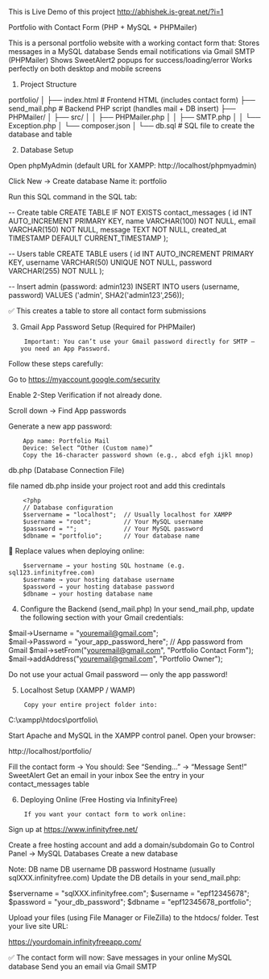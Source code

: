 This is Live Demo of this project   http://abhishek.is-great.net/?i=1

Portfolio with Contact Form (PHP + MySQL + PHPMailer)

This is a personal portfolio website with a working contact form that:
Stores messages in a MySQL database
Sends email notifications via Gmail SMTP (PHPMailer)
Shows SweetAlert2 popups for success/loading/error
Works perfectly on both desktop and mobile screens


1. Project Structure

portfolio/
│
├── index.html          # Frontend HTML (includes contact form)
├── send_mail.php       # Backend PHP script (handles mail + DB insert)
├── PHPMailer/
│   ├── src/
│   │   ├── PHPMailer.php
│   │   ├── SMTP.php
│   │   └── Exception.php
│   └── composer.json
│
└── db.sql              # SQL file to create the database and table


2. Database Setup

Open phpMyAdmin (default URL for XAMPP: http://localhost/phpmyadmin)

Click New → Create database
Name it: portfolio

Run this SQL command in the SQL tab:




-- Create table
CREATE TABLE IF NOT EXISTS contact_messages (
    id INT AUTO_INCREMENT PRIMARY KEY,
    name VARCHAR(100) NOT NULL,
    email VARCHAR(150) NOT NULL,
    message TEXT NOT NULL,
    created_at TIMESTAMP DEFAULT CURRENT_TIMESTAMP
);



-- Users table
CREATE TABLE users (
    id INT AUTO_INCREMENT PRIMARY KEY,
    username VARCHAR(50) UNIQUE NOT NULL,
    password VARCHAR(255) NOT NULL
);

-- Insert admin (password: admin123)
INSERT INTO users (username, password) VALUES ('admin', SHA2('admin123',256));


✅ This creates a table to store all contact form submissions


3. Gmail App Password Setup (Required for PHPMailer)

        Important: You can’t use your Gmail password directly for SMTP — you need an App Password.

Follow these steps carefully:

Go to https://myaccount.google.com/security

Enable 2-Step Verification if not already done.

Scroll down → Find App passwords

Generate a new app password:

        App name: Portfolio Mail
        Device: Select “Other (Custom name)”
        Copy the 16-character password shown (e.g., abcd efgh ijkl mnop)





db.php (Database Connection File)

file named db.php inside your project root and add this credintals

        <?php
        // Database configuration
        $servername = "localhost";  // Usually localhost for XAMPP
        $username = "root";         // Your MySQL username
        $password = "";             // Your MySQL password
        $dbname = "portfolio";      // Your database name

📌 Replace values when deploying online:

        $servername → your hosting SQL hostname (e.g. sql123.infinityfree.com)
        $username → your hosting database username
        $password → your hosting database password
        $dbname → your hosting database name

        

4. Configure the Backend (send_mail.php)
    In your send_mail.php, update the following section with your Gmail credentials:

$mail->Username   = "youremail@gmail.com";  
$mail->Password   = "your_app_password_here"; // App password from Gmail
$mail->setFrom("youremail@gmail.com", "Portfolio Contact Form");
$mail->addAddress("youremail@gmail.com", "Portfolio Owner");


Do not use your actual Gmail password — only the app password!



5. Localhost Setup (XAMPP / WAMP)

        Copy your entire project folder into:

C:\xampp\htdocs\portfolio\

Start Apache and MySQL in the XAMPP control panel.
Open your browser:

http://localhost/portfolio/

Fill the contact form → You should:
See “Sending...” → “Message Sent!” SweetAlert
Get an email in your inbox
See the entry in your contact_messages table


6. Deploying Online (Free Hosting via InfinityFree)

        If you want your contact form to work online:

Sign up at https://www.infinityfree.net/

Create a free hosting account and add a domain/subdomain
Go to Control Panel → MySQL Databases
Create a new database

Note:
DB name
DB username
DB password
Hostname (usually sqlXXX.infinityfree.com)
Update the DB details in your send_mail.php:

$servername = "sqlXXX.infinityfree.com";
$username   = "epf12345678"; 
$password   = "your_db_password";
$dbname     = "epf12345678_portfolio";


Upload your files (using File Manager or FileZilla) to the htdocs/ folder.
Test your live site URL:

https://yourdomain.infinityfreeapp.com/


✅ The contact form will now:
Save messages in your online MySQL database
Send you an email via Gmail SMTP
